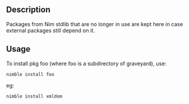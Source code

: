 ## Description

Packages from Nim stdlib that are no longer in use are kept here in case external packages still depend on it.

## Usage
To install pkg foo (where foo is a subdirectory of graveyard), use:
```
nimble install foo
```
eg:
```
nimble install xmldom
```

